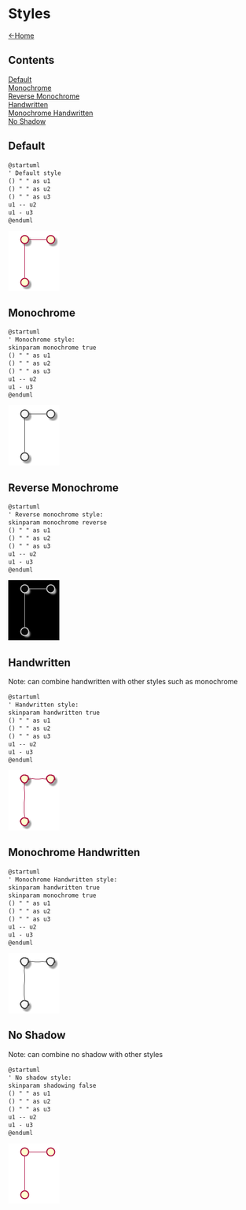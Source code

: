 # Styles

[<-Home](../README.md)

## Contents
[Default](#default)<br>
[Monochrome](#monochrome)<br>
[Reverse Monochrome](#reverse_monochrome)<br>
[Handwritten](#handwritten)<br>
[Monochrome Handwritten](#monochrome_handwritten)<br>
[No Shadow](#no_shadow)<br>

<a name="default"/>

## Default

```plantuml
@startuml
' Default style
() " " as u1
() " " as u2
() " " as u3
u1 -- u2
u1 - u3
@enduml
```

![Diagram layout without hidden lines](default.png)

<a name="monochrome"/>

## Monochrome

```plantuml
@startuml
' Monochrome style:
skinparam monochrome true
() " " as u1
() " " as u2
() " " as u3
u1 -- u2
u1 - u3
@enduml
```
![Diagram layout without hidden lines](monochrome.png)

<a name="reverse_monochrome"/>

## Reverse Monochrome

```plantuml
@startuml
' Reverse monochrome style:
skinparam monochrome reverse
() " " as u1
() " " as u2
() " " as u3
u1 -- u2
u1 - u3
@enduml
```

![Diagram layout without hidden lines](reverse-monochrome.png)

<a name="handwritten"/>

## Handwritten

Note: can combine handwritten with other styles such as monochrome

```plantuml
@startuml
' Handwritten style:
skinparam handwritten true
() " " as u1
() " " as u2
() " " as u3
u1 -- u2
u1 - u3
@enduml
```

![Diagram layout without hidden lines](handwritten.png)

<a name="monochrome_handwritten"/>

## Monochrome Handwritten

```plantuml
@startuml
' Monochrome Handwritten style:
skinparam handwritten true
skinparam monochrome true
() " " as u1
() " " as u2
() " " as u3
u1 -- u2
u1 - u3
@enduml
```

![Diagram layout without hidden lines](monochrome-handwritten.png)

<a name="no_shadow"/>

## No Shadow

Note: can combine no shadow with other styles

```plantuml
@startuml
' No shadow style:
skinparam shadowing false
() " " as u1
() " " as u2
() " " as u3
u1 -- u2
u1 - u3
@enduml
```

![Diagram layout without hidden lines](no-shadow.png)